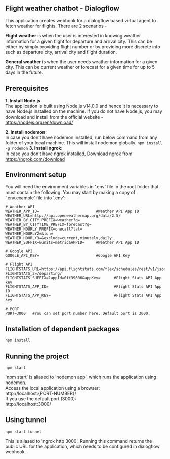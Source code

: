 ## Flight weather chatbot - Dialogflow
This application creates webhook for a dialogflow based virtual agent to fetch weather for flights.
There are 2 scenarios - 

**Flight weather** is when the user is interested in knowing weather information for a given flight for departure and arrival city. This can be either by simply providing flight number or by providing more discrete info such as departure city, arrival city and flight duration.

**General weather** is when the user needs weather information for a given city. This can be current weather or forecast for a given time for up to 5 days in the future. 


## Prerequisites

**1. Install Node.js**  
    The application is built using Node.js v14.0.0 and hence it is necessary to have Node.js installed on the machine.
    If you do not have Node.js, you may download and install from the official website - https://nodejs.org/en/download/

**2. Install nodemon:**  
    In case you don't have nodemon installed, run below command from any folder of your local machine. This will install nodemon globally.
    ```
    npm install -g nodemon
    ```
**3. Install ngrok:**  
    In case you don't have ngrok installed, 
    Download ngrok from https://ngrok.com/download

## Environment setup
You will need the environment variables in '.env' file in the root folder that must contain the following. You may start by making a copy of '.env.example' file into '.env':
```
# Weather API
WEATHER_APP_ID=                         #Weather API App ID
WEATHER_URL=http://api.openweathermap.org/data/2.5/
WEATHER_BY_CITY_PREFIX=weather?q=
WEATHER_BY_CITYTIME_PREFIX=forecast?q=
WEATHER_HOURLY_PREFIX=onecall?lat=
WEATHER_HOURLY2=&lon=
WEATHER_HOURLY3=&exclude=current,minutely,daily
WEATHER_SUFFIX=&units=metric&APPID=     #Weather API App ID

# Google API
GOOGLE_API_KEY=                         #Google API Key

# Flight API
FLIGHTSTATS_URL=https://api.flightstats.com/flex/schedules/rest/v1/json/flight/
FLIGHTSTATS_2=/departing/
FLIGHTSTATS_SUFFIX=?appId=0ff39606&appKey=      #Flight Stats API App key
FLIGHTSTATS_APP_ID=                             #Flight Stats API App ID
FLIGHTSTATS_APP_KEY=                            #Flight Stats API App key

# PORT
PORT=3000   #You can set port number here. Default port is 3000.
```

## Installation of dependent packages
```
npm install
```

## Running the project
```
npm start
```
'npm start' is aliased to 'nodemon app', which runs the application using nodemon.  
Access the local application using a browser:  
http://localhost:{PORT-NUMBER}/  
If you use the default port (3000):  
http://localhost:3000/  

## Using tunnel
```
npm start tunnel
```
This is aliased to 'ngrok http 3000'.
Running this command returns the public URL for the application, which needs to be configured in dialogflow webhook.

